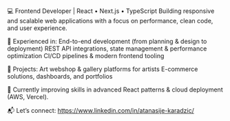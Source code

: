💻 Frontend Developer | React • Next.js • TypeScript
Building responsive and scalable web applications with a focus on performance, clean code, and user experience.

🚀 Experienced in:
End-to-end development (from planning & design to deployment)
REST API integrations, state management & performance optimization
CI/CD pipelines & modern frontend tooling

🎨 Projects:
Art webshop & gallery platforms for artists
E-commerce solutions, dashboards, and portfolios

🌱 Currently improving skills in advanced React patterns & cloud deployment (AWS, Vercel).

📬 Let’s connect: https://www.linkedin.com/in/atanasije-karadzic/

<!--
**AtanasijeK/AtanasijeK** is a ✨ _special_ ✨ repository because its `README.md` (this file) appears on your GitHub profile.

Here are some ideas to get you started:

- 🔭 I’m currently working on ...
- 🌱 I’m currently learning ...
- 👯 I’m looking to collaborate on ...
- 🤔 I’m looking for help with ...
- 💬 Ask me about ...
- 📫 How to reach me: ...
- 😄 Pronouns: ...
- ⚡ Fun fact: ...
-->
